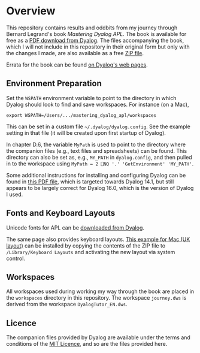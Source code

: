 # Overview

This repository contains results and oddbits from my journey through Bernard
Legrand's book _Mastering Dyalog APL_. The book is available for free as a [PDF
download from
Dyalog](https://www.dyalog.com/uploads/documents/MasteringDyalogAPL.pdf). The
files accompanying the book, which I will not include in this repository in
their original form but only with the changes I made, are also available as a
free [ZIP
file](https://www.dyalog.com/uploads/files/MasteringDyalogAPL_CompanionFiles.zip).

Errata for the book can be found [on Dyalog's web
pages](https://www.dyalog.com/mastering-dyalog-apl-errata.htm).

## Environment Preparation

Set the `WSPATH` environment variable to point to the directory in which Dyalog
should look to find and save workspaces. For instance (on a Mac),

    export WSPATH=/Users/.../mastering_dyalog_apl/workspaces

This can be set in a custom file `~/.dyalog/dyalog.config`. See the example
setting in that file (it will be created upon first startup of Dyalog).

In chapter D.6, the variable `MyPath` is used to point to the directory where
the companion files (e.g., text files and spreadsheets) can be found. This
directory can also be set as, e.g., `MY_PATH` in `dyalog.config`, and then
pulled in to the workspace using `MyPath ← 2 ⎕NQ '.' 'GetEnvironment'
'MY_PATH'`.

Some additional instructions for installing and configuring Dyalog can be found
in [this PDF
file](http://docs.dyalog.com/14.1/Dyalog%20APL%20for%20Mac%20OS%20Installation%20and%20Configuration%20Guide.pdf),
which is targeted towards Dyalog 14.1, but still appears to be largely correct
for Dyalog 16.0, which is the version of Dyalog I used.

## Fonts and Keyboard Layouts

Unicode fonts for APL can be [downloaded from
Dyalog](http://www.dyalog.com/apl-font-keyboard.htm).

The same page also provides keyboard layouts. [This example for Mac (UK
layout)](https://www.dyalog.com/uploads/files/download.php?file=DyalogAltUK.zip)
can be installed by copying the contents of the ZIP file to `/Library/Keyboard
Layouts` and activating the new layout via system control.

## Workspaces

All workspaces used during working my way through the book are placed in the
`workspaces` directory in this repository. The workspace `journey.dws` is
derived from the workspace `DyalogTutor_EN.dws`.

## Licence

The companion files provided by Dyalog are available under the terms and
conditions of the [MIT Licence](https://opensource.org/licenses/MIT), and so are
the files provided here.

